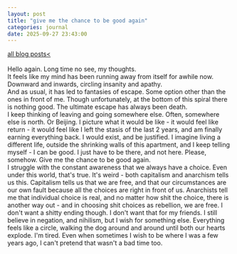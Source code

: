 ```yaml
---
layout: post
title: "give me the chance to be good again"
categories: journal 
date: 2025-09-27 23:43:00
---
```

<a href="/blog-posts">all blog posts< </a>   
<br>
Hello again. Long time no see, my thoughts.  
It feels like my mind has been running away from itself for awhile now. Downward and inwards, circling insanity and apathy.  
And as usual, it has led to fantasies of escape. Some option other than the ones in front of me. Though unfortunately, at the bottom of this spiral there is nothing good. The ultimate escape has always been death.    
I keep thinking of leaving and going somewhere else. Often, somewhere else is north. Or Beijing. I picture what it would be like - it would feel like return - it would feel like I left the stasis of the last 2 years, and am finally earning everything back. I would exist, and be justified. I imagine living a different life, outside the shrinking walls of this apartment, and I keep telling myself - I can be good. I just have to be there, and not here. Please, somehow. Give me the chance to be good again.  
I struggle with the constant awareness that we always have a choice. Even under this world, that's true. It's weird - both capitalism and anarchism tells us this. Capitalism tells us that we are free, and that our circumstances are our own fault because all the choices are right in front of us. Anarchists tell me that individual choice is real, and no matter how shit the choice, there is another way out - and in choosing shit choices as rebellion, we are free. I don't want a shitty ending though. I don't want that for my friends. I still believe in negation, and nihilism, but I wish for something else. Everything feels like a circle, walking the dog around and around until both our hearts explode. I'm tired. Even when sometimes I wish to be where I was a few years ago, I can't pretend that wasn't a bad time too. 